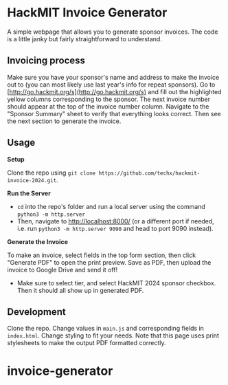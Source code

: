 # HackMIT Invoice Generator

A simple webpage that allows you to generate sponsor invoices. The code is a little janky but fairly straightforward to understand.

## Invoicing process
Make sure you have your sponsor's name and address to make the invoice out to (you can most likely use last year's info for repeat sponsors). Go to [http://go.hackmit.org/s](http://go.hackmit.org/s) and fill out the highlighted yellow columns corresponding to the sponsor. The next invoice number should appear at the top of the invoice number column. Navigate to the "Sponsor Summary" sheet to verify that everything looks correct. Then see the next section to generate the invoice.

## Usage
**Setup**

Clone the repo using `git clone https://github.com/techx/hackmit-invoice-2024.git`.

**Run the Server**

- `cd` into the repo's folder and run a local server using the command `python3 -m http.server`
- Then, navigate to [http://localhost:8000/](http://localhost:8000/) (or a different port if needed, i.e. run `python3 -m http.server 9090` and head to port 9090 instead).

**Generate the Invoice**

To make an invoice, select fields in the top form section, then click "Generate PDF" to open the print preview. Save as PDF, then upload the invoice to Google Drive and send it off!
- Make sure to select tier, and select HackMIT 2024 sponsor checkbox. Then it should all show up in generated PDF.

## Development
Clone the repo. Change values in `main.js` and corresponding fields in `index.html`. Change styling to fit your needs. Note that this page uses print stylesheets to make the output PDF formatted correctly.
# invoice-generator
